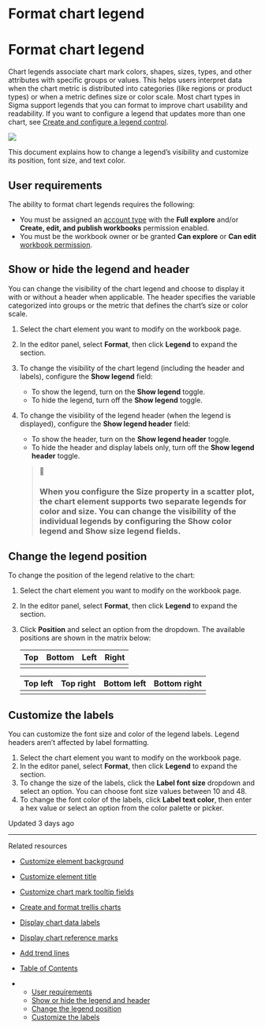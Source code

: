 # Format chart legend

# Format chart legend

Chart legends associate chart mark colors, shapes, sizes, types, and other attributes with specific groups or values. This helps users interpret data when the chart metric is distributed into categories (like regions or product types) or when a metric defines size or color scale. Most chart types in Sigma support legends that you can format to improve chart usability and readability. If you want to configure a legend that updates more than one chart, see [Create and configure a legend control](/docs/create-and-configure-a-legend-control).

![](https://sigma-docs-screenshots.s3.us-west-2.amazonaws.com/Workbooks/Visualizations/Format+chart+legend/chart-legend_intro.png)

This document explains how to change a legend’s visibility and customize its position, font size, and text color.

## User requirements

The ability to format chart legends requires the following:

* You must be assigned an [account type](/docs/user-account-types) with the **Full explore** and/or **Create, edit, and publish workbooks** permission enabled.
* You must be the workbook owner or be granted **Can explore** or **Can edit** [workbook permission](/docs/folder-and-document-permissions).

## Show or hide the legend and header

You can change the visibility of the chart legend and choose to display it with or without a header when applicable. The header specifies the variable categorized into groups or the metric that defines the chart’s size or color scale.

1. Select the chart element you want to modify on the workbook page.
2. In the editor panel, select **Format**, then click **Legend** to expand the section.
3. To change the visibility of the chart legend (including the header and labels), configure the **Show legend** field:

   * To show the legend, turn on the **Show legend** toggle.
   * To hide the legend, turn off the **Show legend** toggle.
4. To change the visibility of the legend header (when the legend is displayed), configure the **Show legend header** field:

   * To show the header, turn on the **Show legend header** toggle.
   * To hide the header and display labels only, turn off the **Show legend header** toggle.
   > 📘
   >
   > ### When you configure the **Size** property in a scatter plot, the chart element supports two separate legends for color and size. You can change the visibility of the individual legends by configuring the **Show color legend** and **Show size legend** fields.

## Change the legend position

To change the position of the legend relative to the chart:

1. Select the chart element you want to modify on the workbook page.
2. In the editor panel, select **Format**, then click **Legend** to expand the section.
3. Click **Position** and select an option from the dropdown. The available positions are shown in the matrix below:

     

   | Top | Bottom | Left | Right |
   | --- | --- | --- | --- |
   |  |  |  |  |

     

   | Top left | Top right | Bottom left | Bottom right |
   | --- | --- | --- | --- |
   |  |  |  |  |

## Customize the labels

You can customize the font size and color of the legend labels. Legend headers aren’t affected by label formatting.

1. Select the chart element you want to modify on the workbook page.
2. In the editor panel, select **Format**, then click **Legend** to expand the section.
3. To change the size of the labels, click the **Label font size** dropdown and select an option. You can choose font size values between 10 and 48.
4. To change the font color of the labels, click **Label text color**, then enter a hex value or select an option from the color palette or picker.

Updated 3 days ago

---

Related resources

* [Customize element background](/docs/customize-element-background)
* [Customize element title](/docs/customize-element-title)
* [Customize chart mark tooltip fields](/docs/customize-chart-mark-tooltip-fields)
* [Create and format trellis charts](/docs/create-and-format-trellis-charts)
* [Display chart data labels](/docs/display-chart-data-labels)
* [Display chart reference marks](/docs/display-chart-reference-marks)
* [Add trend lines](/docs/add-trend-lines)

* [Table of Contents](#)
* + [User requirements](#user-requirements)
  + [Show or hide the legend and header](#show-or-hide-the-legend-and-header)
  + [Change the legend position](#change-the-legend-position)
  + [Customize the labels](#customize-the-labels)